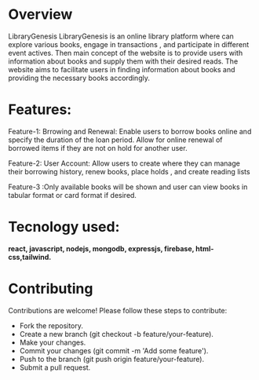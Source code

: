 
# Overview
LibraryGenesis
LibraryGenesis is an online library platform where can explore various books, engage in transactions , and participate in different event actives. Then main concept of the website is to provide users with information about books and supply them with their desired reads. The website aims to facilitate users in finding information about books and providing the necessary books accordingly.


# Features:
Feature-1: Brrowing and Renewal: Enable users to borrow books online and specify the duration of the loan period. Allow for online renewal of borrowed items if they are not on hold for another user.

Feature-2: User Account: Allow users to create where they can manage their borrowing history, renew books, place holds , and create reading lists

Feature-3 :Only available books will be shown and user can view books in tabular format or card format if desired.

# Tecnology used: 
<b> react, javascript, nodejs, mongodb, expressjs, firebase, html-css,tailwind.</b>

# Contributing
Contributions are welcome! Please follow these steps to contribute:
- Fork the repository.
- Create a new branch (git checkout -b feature/your-feature).
- Make your changes.
- Commit your changes (git commit -m 'Add some feature').
- Push to the branch (git push origin feature/your-feature).
- Submit a pull request.


